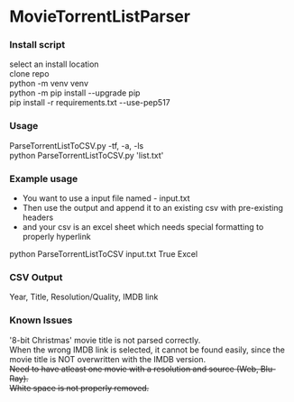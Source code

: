 # MovieTorrentListParser

### Install script ###

select an install location  
clone repo  
python -m venv venv  
python -m pip install --upgrade pip  
pip install -r requirements.txt --use-pep517

### Usage ###

ParseTorrentListToCSV.py -tf, -a, -ls  
python ParseTorrentListToCSV.py 'list.txt'

### Example usage ### 
* You want to use a input file named - input.txt
* Then use the output and append it to an existing csv with pre-existing headers
* and your csv is an excel sheet which needs special formatting to properly hyperlink
  
python ParseTorrentListToCSV input.txt True Excel

### CSV Output ###

Year, Title, Resolution/Quality, IMDB link

### Known Issues ###  

'8-bit Christmas' movie title is not parsed correctly.  
When the wrong IMDB link is selected, it cannot be found easily, since the movie title is NOT overwritten with the IMDB version.  
~~Need to have atleast one movie with a resolution and source (Web, Blu-Ray).~~  
~~White space is not properly removed.~~
